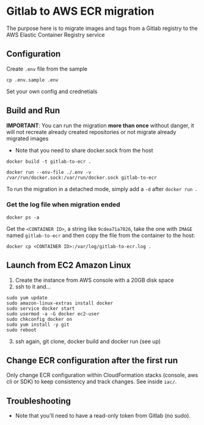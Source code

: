 # Gitlab to AWS ECR migration
The purpose here is to migrate images and tags from a Gitlab registry to the AWS Elastic Container Registry service
## Configuration
Create `.env` file from the sample
```
cp .env.sample .env
```
Set your own config and crednetials

## Build and Run
**IMPORTANT**: You can run the migration **more than once** without danger, it will not recreate already created repositories or not migrate already migrated images
 - Note that you need to share docker.sock from the host
```
docker build -t gitlab-to-ecr . 

docker run --env-file ./.env -v /var/run/docker.sock:/var/run/docker.sock gitlab-to-ecr
```
To run the migration in a detached mode, simply add a `-d` after `docker run `.

### Get the log file when migration ended
```
docker ps -a
```
Get the `<CONTAINER ID>`, a string like `9cdea71a7026`, take the one with `IMAGE` named `gitlab-to-ecr` and then copy the file from the container to the host:
```
docker cp <CONTAINER ID>:/var/log/gitlab-to-ecr.log .
```

## Launch from EC2 Amazon Linux
1. Create the instance from AWS console with a 20GB disk space
2. ssh to it and...
```
sudo yum update
sudo amazon-linux-extras install docker
sudo service docker start
sudo usermod -a -G docker ec2-user
sudo chkconfig docker on
sudo yum install -y git
sudo reboot
```
3. ssh again, git clone, docker build and docker run (see up)

## Change ECR configuration after the first run
Only change ECR configuration within CloudFormation stacks (console, aws cli or SDK) to keep consistency and track changes. See inside `iac/`.

## Troubleshooting
 - Note that you'll need to have a read-only token from Gitlab (no sudo).